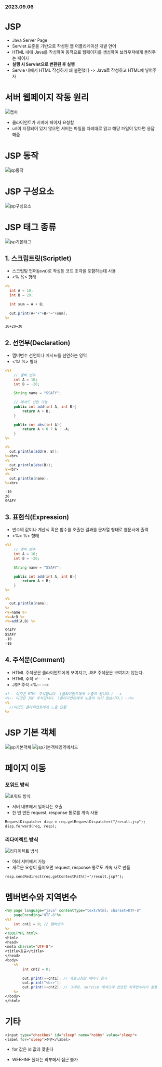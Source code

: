 ### 2023.09.06
# JSP
- Java Server Page
- Servlet 표준을 기반으로 작성된 웹 어플리케이션 개발 언어
- HTML 내에 Java를 작성하여 동적으로 웹페이지를 생성하여 브라우저에게 돌려주는 페이지
- **실행 시 Servlet으로 변환된 후 실행**
- Servle 내에서 HTML 작성하기 꽤 불편했다 -> Java로 작성하고 HTML에 넣어주자

# 서버 웹페이지 작동 원리
![캡처](https://github.com/namoo1818/TIL/assets/50236187/82e0baa3-5677-47eb-80a1-05f5683d5ab8)
- 클라이언트가 서버에 페이지 요청함
- url이 지정되어 있지 않으면 서버는 파일을 차례대로 읽고 해당 파일이 있다면 응답해줌 

# JSP 동작
![jsp동작](https://github.com/namoo1818/TIL/assets/50236187/97030b49-2125-420d-baa3-4c35ee0280a7)

# JSP 구성요소
![jsp구성요소](https://github.com/namoo1818/TIL/assets/50236187/56aaf0d8-4fab-4692-887a-e3ce141152fc)

# JSP 태그 종류
![jsp기본태그](https://github.com/namoo1818/TIL/assets/50236187/ea00a7d0-ff1d-4f84-836f-5fcb47990182)

## 1. 스크립트릿(Scriptlet)
- 스크립팅 언어(java)로 작성된 코드 조각을 포함하는데 사용
- <% %> 형태
```jsp
<%
  int A = 10;
  int B = 20;
  
  int sum = A + B;
  
  out.print(A+"+"+B+"="+sum);
%>
```
```jsp
10+20=30
```

## 2. 선언부(Declaration)
- 멤버변수 선언이나 메서드를 선언하는 영역
- <%! %> 형태
```jsp
<%!
	// 멤버 변수
	int A = 10;
	int B = -20;
	
	String name = "SSAFY";
	
	// 메서드 선언 가능
	public int add(int A, int B){
		return A + B;
	}
	
	public int abs(int A){
		return A > 0 ? A : -A;
	}
%>
```
```jsp
<%
  out.println(add(A, B));
%><br>
<%
  out.println(abs(B));
%><br>
<%
  out.println(name);
%><br>
```
```jsp
-10
20
SSAFY
```
## 3. 표현식(Expression)
- 변수의 값이나 계산식 혹은 함수를 호출한 결과를 문자열 형태로 웹문서에 출력
- <%= %> 형태
```jsp
<%!
	// 멤버 변수
	int A = 10;
	int B = -20;
	
	String name = "SSAFY";
	
	public int add(int A, int B){
		return A + B;
	}
%>
```
```jsp
<%
  out.println(name);
%>
<%=name %>
<%=A+B %>
<%=add(A,B) %>
```
```jsp
SSAFY
SSAFY
-10
-10
```

## 4. 주석문(Comment)
- HTML 주석문은 클라이언트에게 보여지고, JSP 주석문은 보여지지 않는다.
- HTML 주석 \<!-- -->
- JSP 주석 <%-- -->
```jsp
<!-- 이것은 HTML 주석입니다. (클라이언트에게 노출이 됩니다.) -->
<%-- 이것은 JSP 주석입니다. (클라이언트에게 노출이 되지 않습니다.) --%>
<%
  //이것도 클라이언트에게 노출 안됨
%>
```

# JSP 기본 객체
![jsp기본객체](https://github.com/namoo1818/TIL/assets/50236187/a524040a-c0d2-46b8-a702-f40331ef9cc8)
![jsp기본객체영역메서드](https://github.com/namoo1818/TIL/assets/50236187/30c048f7-8cba-420d-8678-f2e421302320)

# 페이지 이동
### 포워드 방식
![포워드 방식](https://github.com/namoo1818/TIL/assets/50236187/0b28100b-a885-4cfe-9a7a-e8c113de6cfd)
- 서버 내부에서 일어나는 호출
- 한 번 만든 request, response 통로를 계속 사용
```jsp
RequestDispatcher disp = req.getRequestDispatcher("/result.jsp");
disp.forward(req, resp);
```

### 리다이렉트 방식
![리다이렉트 방식](https://github.com/namoo1818/TIL/assets/50236187/ffc44e78-4149-4e1f-bc64-171b30a243ad)
- 여러 서버에서 가능
- 새로운 요청이 들어오면 request, response 통로도 계속 새로 만듦
```
resp.sendRedirect(req.getContextPath()+"/result.jsp?");
```

# 멤버변수와 지역변수
```jsp
<%@ page language="java" contentType="text/html; charset=UTF-8"
    pageEncoding="UTF-8"%>
<%!
	int cnt1 = 0; // 멤버변수
%>
<!DOCTYPE html>
<html>
<head>
<meta charset="UTF-8">
<title>호출</title>
</head>
<body>
	<%
  		int cnt2 = 0;
  	
  		out.print(++cnt1); // 새로고침할 때마다 증가
  		out.print("<br>");
  		out.print(++cnt2); // 그대로. service 메서드에 선언된 지역번수라서 실행할 때마다 초기화된다.
	%>
</body>
</html>
```

# 기타

```jsp
<input type="checkbox" id="sleep" name="hobby" value="sleep">
<label for="sleep">수면</label>
```
- for 값은 id 값과 맞춘다

- WEB-INF 폴더는 외부에서 접근 불가
